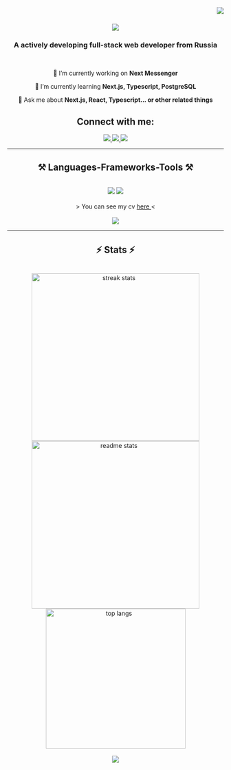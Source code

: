<img align="right" src="https://visitor-badge.laobi.icu/badge?page_id=techeretic3141.techeretic3141" />

<h1 align="center">
    <img src="https://readme-typing-svg.herokuapp.com/?font=Righteous&size=35&center=true&vCenter=true&width=500&height=70&duration=4000&lines=Hello+There!+👋;+I'm+Tim+Kiryachek!;" />
</h1>

<h3 align="center">A actively developing full-stack web developer from Russia</h3>

<br/>

<div align="center">
 
 🔭 I’m currently working on **Next Messenger**
 
 🌱 I’m currently learning **Next.js, Typescript, PostgreSQL**

💬 Ask me about **Next.js, React, Typescript... or other related things**

 </div>
 
<div align="center"> 
  <h2>Connect with me:</h2>
  <a href="https://t.me/TecHeReTiC">
    <img src="https://img.shields.io/badge/telegram-333333?style=social&logo=telegram&logoColor=blue" />
  </a>
  <a href="mailto:kiryackekt70@yandex.ru">
    <img src="https://img.shields.io/badge/mail-333333?style=social&logo=gmail&logoColor=blue" />
  </a>
  <a href="https://vk.com/techeretic" target="_blank">
    <img src="https://img.shields.io/badge/VK-0077B5?style=social&logo=vk&logoColor=blue" target="_blank" />
  </a>
</div>

 <hr/>
 
<h2 align="center">⚒️ Languages-Frameworks-Tools ⚒️</h2>
<br/>
<div align="center">
    <img src="https://skillicons.dev/icons?i=react,ts,js,tailwind,html,css,nextjs,vite,github,linux,git" />
    <img src="https://skillicons.dev/icons?i=nodejs,express,firebase,mongodb,postgres,mysql,prisma,java" /><br>
</div>
<br />
<div align="center">
 > You can see my cv <a href="https://drive.google.com/file/d/1GpQkLa-huwxcX1B7fC63lQAnPMpQWjzo/view?usp=sharing" >here </a> <
<br />
<br />
 <a href="https://techeretic-portfolio.vercel.app/" target="_blank">
     <img src="https://img.shields.io/badge/Portfolio-FF5722?style=for-the-badge&logo=todoist&logoColor=white" target="_blank" />
</a>
</div>
<hr/>


<h2 align="center">⚡ Stats ⚡</h2>
<br>
<div align=center>
  <img width=390 src="https://github-readme-streak-stats-salesp07.vercel.app/?user=techeretic3141&theme=react&border_radius=10" alt="streak stats"/>
  <img width=390 src="https://github-readme-stats-salesp07.vercel.app/api?username=techeretic3141&show_icons=true&theme=react&rank_icon=github&border_radius=10" alt="readme stats" />
  <br/>
  <img width=325 align="center" src="https://github-readme-stats-salesp07.vercel.app/api/top-langs/?username=techeretic3141&hide=HTML&langs_count=8&layout=compact&theme=react&border_radius=10&size_weight=0.5&count_weight=0.5" alt="top langs" />
</div>
<br/>

<div align="center">
    <img src="https://readme-typing-svg.herokuapp.com/?font=Righteous&size=35&center=true&vCenter=true&width=500&height=70&duration=4000&lines=Thanks+for+visiting+me!" />
</div>

<br/>
